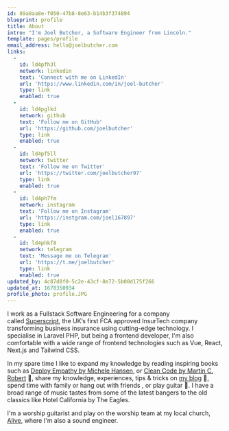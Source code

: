```yaml
---
id: 89a8aa8e-f050-47b8-8e63-b14b3f374894
blueprint: profile
title: About
intro: "I'm Joel Butcher, a Software Engineer from Lincoln."
template: pages/profile
email_address: hello@joelbutcher.com
links:
  -
    id: ld4pfh3l
    network: linkedin
    text: 'Connect with me on LinkedIn'
    url: 'https://www.linkedin.com/in/joel-butcher'
    type: link
    enabled: true
  -
    id: ld4pglkd
    network: github
    text: 'Follow me on GitHub'
    url: 'https://github.com/joelbutcher'
    type: link
    enabled: true
  -
    id: ld4pf5ll
    network: twitter
    text: 'Follow me on Twitter'
    url: 'https://twitter.com/joelbutcher97'
    type: link
    enabled: true
  -
    id: ld4ph7fm
    network: instagram
    text: 'Follow me on Instagram'
    url: 'https://instgram.com/joel167897'
    type: link
    enabled: true
  -
    id: ld4phkf8
    network: telegram
    text: 'Message me on Telegram'
    url: 'https://t.me/joelbutcher'
    type: link
    enabled: true
updated_by: 4c87d8f0-5c2e-43cf-8e72-5b08d175f266
updated_at: 1678350934
profile_photo: profile.JPG
---
```

I work as a Fullstack Software Engineering for a company called [Superscript](https://gosuperscript.com/), the UK’s first FCA approved InsurTech company transforming business insurance using cutting-edge technology. I specialise in Laravel PHP, but being a frontend developer, I'm also comfortable with a wide range of frontend technologies such as Vue, React, Next.js and Tailwind CSS.

In my spare time I like to expand my knowledge by reading inspiring books such as [Deploy Empathy by Michele Hansen](https://amzn.to/3JAHZpf), or [Clean Code by Martin C. Robert](https://amzn.to/3ZCkmCe) 📖, share my knowledge, experiences, tips & tricks on [my blog](https://joelbutcher.com/blog) 📓, spend time with family or hang out with friends , or play guitar 🎸. I have a broad range of music tastes from some of the latest bangers to the old classics like Hotel California by The Eagles.

I'm a worship guitarist and play on the worship team at my local church, [Alive](https://alivechurch.org.uk), where I'm also a sound engineer.